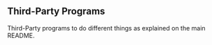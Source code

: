 ## Third-Party Programs

Third-Party programs to do different things as explained on the main README.

